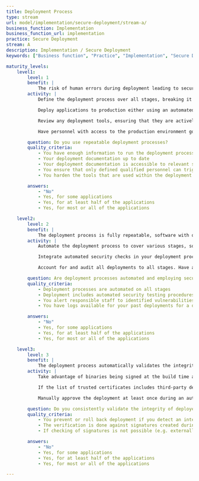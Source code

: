```yaml
---
title: Deployment Process
type: stream
url: model/implementation/secure-deployment/stream-a/
business_function: Implementation
business_function_url: implementation
practice: Secure Deployment
stream: A
description: Implementation / Secure Deployment
keywords: ["Business function", "Practice", "Implementation", "Secure Deployment"]

maturity_levels:
    level1:
        level: 1
        benefit: |
            The risk of human errors during deployment leading to security issues is significantly reduced.
        activity: |
            Define the deployment process over all stages, breaking it down into a set of clear instructions to either be followed by a person or an automated tooling. The deployment process definition should describe the whole process end-to-end so that it can be consistently followed each time to produce the same result. The definition is stored centrally and accessible to all relevant personnel. Do not store or distribute multiple copies, some of which may become outdated.

            Deploy applications to production either using an automated process, or manually by personnel other than the developers. Ensure that developers do not need direct access to the production environment for application deployment.

            Review any deployment tools, ensuring that they are actively maintained by vendors and up to date with security patches. Harden each tool’s configuration so that it is aligned with vendor guidelines and industry best practices. Given that most of these tools require access to the production environment, their security is extremely critical. Ensure the integrity of the tools themselves and the workflows they follow, and configure access rules to these tools according to the least privilege principle.

            Have personnel with access to the production environment go through at least a minimum level of training or certification to ensure their competency in this matter.

        question: Do you use repeatable deployment processes?
        quality_criteria:
            - You have enough information to run the deployment processes
            - Your deployment documentation up to date
            - Your deployment documentation is accessible to relevant stakeholders
            - You ensure that only defined qualified personnel can trigger a deployment
            - You harden the tools that are used within the deployment process

        answers:
            - "No"
            - Yes, for some applications
            - Yes, for at least half of the applications
            - Yes, for most or all of the applications

    level2:
        level: 2
        benefit: |
            The deployment process is fully repeatable, software with obvious security issues doesn't get deployed to production.
        activity: |
            Automate the deployment process to cover various stages, so that no manual configuration steps are needed and the risk of isolated human errors is eliminated. Ensure and verify that the deployment is consistent over all stages.

            Integrate automated security checks in your deployment process, e.g. using Dynamic Analysis Security Testing (DAST) and vulnerability scanning tools. Also, verify the integrity of the deployed artefacts where this makes sense. Log the results from these tests centrally and take any necessary actions. Ensure that in case any defects are detected, relevant personnel is notified automaticaly. In case any issues exceeding predefined criticality are identified, stop or reverse the deployment  either automatically, or introduce a separate manual approval workflow so that this decision is recorded, containing an explanation for the exception.

            Account for and audit all deployments to all stages. Have a system in place to record each deployment, including information about who conducted it, the software version that was deployed, and any relevant variables specific to the deploy.

        question: Are deployment processes automated and employing security checks?
        quality_criteria:
            - Deployment processes are automated on all stages
            - Deployment includes automated security testing procedures
            - You alert responsible staff to identified vulnerabilities
            - You have logs available for your past deployments for a defined period of time

        answers:
            - "No"
            - Yes, for some applications
            - Yes, for at least half of the applications
            - Yes, for most or all of the applications

    level3:
        level: 3
        benefit: |
            The deployment process automatically validates the integrity of all software artifacts.
        activity: |
            Take advantage of binaries being signed at the build time and include automatic verification of the integrity of software being deployed by checking their signatures against trusted certificates. This may include binaries developed and built in-house, as well as third-party artifacts. Do not deploy artifacts if their signatures cannot be verified, including those with invalid or expired certificates.

            If the list of trusted certificates includes third-party developers, check them periodically, and keep them in line with the organisation’s wider governance surrounding trusted third-party suppliers.

            Manually approve the deployment at least once during an automated deployment. Whenever a human check is significantly more accurate than an automated one during the deployment process, go for this option.

        question: Do you consistently validate the integrity of deployed artifacts?
        quality_criteria:
            - You prevent or roll back deployment if you detect an integrity breach
            - The verification is done against signatures created during the build time
            - If checking of signatures is not possible (e.g. externally build software), you introduce compensating measures

        answers:
            - "No"
            - Yes, for some applications
            - Yes, for at least half of the applications
            - Yes, for most or all of the applications

---
```

